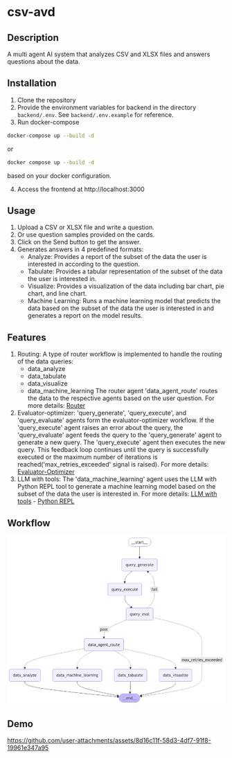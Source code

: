 # csv-avd

## Description
A multi agent AI system that analyzes CSV and XLSX files and answers questions about the data.

## Installation
1. Clone the repository
2. Provide the environment variables for backend in the directory `backend/.env`. See `backend/.env.example` for reference.
3. Run docker-compose
```bash
docker-compose up --build -d
```
or
```bash
docker compose up --build -d
```
based on your docker configuration.

4. Access the frontend at http://localhost:3000

## Usage
1. Upload a CSV or XLSX file and write a question.
2. Or use question samples provided on the cards.
3. Click on the Send button to get the answer.
4. Generates answers in 4 predefined formats:
    - Analyze: Provides a report of the subset of the data the user is interested in according to the question.
    - Tabulate: Provides a tabular representation of the subset of the data the user is interested in.
    - Visualize: Provides a visualization of the data including bar chart, pie chart, and line chart.
    - Machine Learning: Runs a machine learning model that predicts the data based on the subset of the data the user is interested in and generates a report on the model results.

## Features
1. Routing: A type of router workflow is implemented to handle the routing of the data queries:
    - data_analyze
    - data_tabulate
    - data_visualize
    - data_machine_learning
    The router agent 'data_agent_route' routes the data to the respective agents based on the user question.
    For more details: [Router](https://langchain-ai.github.io/langgraph/tutorials/workflows/#routing)
2. Evaluator-optimizer: 'query_generate', 'query_execute', and 'query_evaluate' agents form the evaluator-optimizer workflow. If the 'query_execute' agent raises an error about the query, the 'query_evaluate' agent feeds the query to the 'query_generate' agent to generate a new query. The 'query_execute' agent then executes the new query. This feedback loop continues until the query is successfully executed or the maximum number of iterations is reached('max_retries_exceeded' signal is raised).
    For more details: [Evaluator-Optimizer](https://langchain-ai.github.io/langgraph/tutorials/workflows/#evaluator-optimizer)
3. LLM with tools: The 'data_machine_learning' agent uses the LLM with Python REPL tool to generate a machine learning model based on the subset of the data the user is interested in.
    For more details: [LLM with tools](https://python.langchain.com/docs/how_to/tools_model_specific/) - [Python REPL](https://python.langchain.com/docs/integrations/tools/python/)


## Workflow
![Workflow](docs/workflow.png)

## Demo
https://github.com/user-attachments/assets/8d16c11f-58d3-4df7-91f8-19961e347a95


